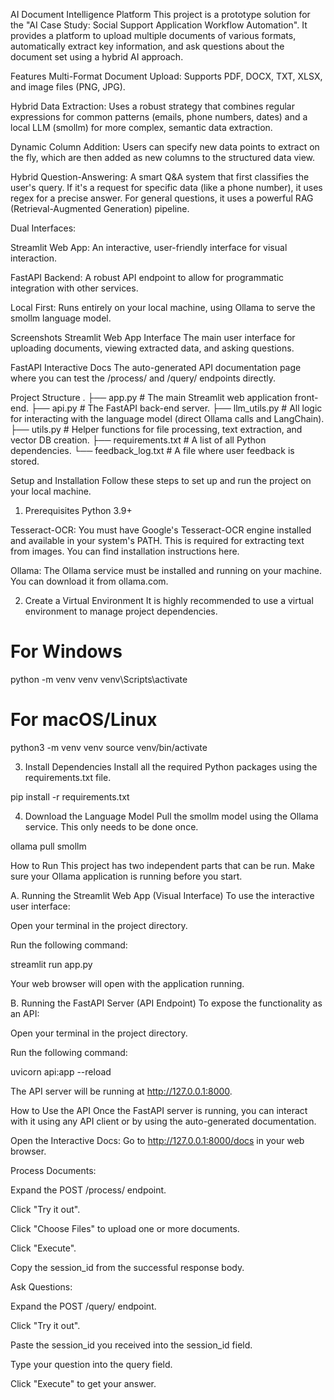 AI Document Intelligence Platform
This project is a prototype solution for the "AI Case Study: Social Support Application Workflow Automation". It provides a platform to upload multiple documents of various formats, automatically extract key information, and ask questions about the document set using a hybrid AI approach.

Features
Multi-Format Document Upload: Supports PDF, DOCX, TXT, XLSX, and image files (PNG, JPG).

Hybrid Data Extraction: Uses a robust strategy that combines regular expressions for common patterns (emails, phone numbers, dates) and a local LLM (smollm) for more complex, semantic data extraction.

Dynamic Column Addition: Users can specify new data points to extract on the fly, which are then added as new columns to the structured data view.

Hybrid Question-Answering: A smart Q&A system that first classifies the user's query. If it's a request for specific data (like a phone number), it uses regex for a precise answer. For general questions, it uses a powerful RAG (Retrieval-Augmented Generation) pipeline.

Dual Interfaces:

Streamlit Web App: An interactive, user-friendly interface for visual interaction.

FastAPI Backend: A robust API endpoint to allow for programmatic integration with other services.

Local First: Runs entirely on your local machine, using Ollama to serve the smollm language model.

Screenshots
Streamlit Web App Interface
The main user interface for uploading documents, viewing extracted data, and asking questions.

FastAPI Interactive Docs
The auto-generated API documentation page where you can test the /process/ and /query/ endpoints directly.

Project Structure
.
├── app.py              # The main Streamlit web application front-end.
├── api.py              # The FastAPI back-end server.
├── llm_utils.py        # All logic for interacting with the language model (direct Ollama calls and LangChain).
├── utils.py            # Helper functions for file processing, text extraction, and vector DB creation.
├── requirements.txt    # A list of all Python dependencies.
└── feedback_log.txt    # A file where user feedback is stored.

Setup and Installation
Follow these steps to set up and run the project on your local machine.

1. Prerequisites
Python 3.9+

Tesseract-OCR: You must have Google's Tesseract-OCR engine installed and available in your system's PATH. This is required for extracting text from images. You can find installation instructions here.

Ollama: The Ollama service must be installed and running on your machine. You can download it from ollama.com.

2. Create a Virtual Environment
It is highly recommended to use a virtual environment to manage project dependencies.

# For Windows
python -m venv venv
venv\Scripts\activate

# For macOS/Linux
python3 -m venv venv
source venv/bin/activate

3. Install Dependencies
Install all the required Python packages using the requirements.txt file.

pip install -r requirements.txt

4. Download the Language Model
Pull the smollm model using the Ollama service. This only needs to be done once.

ollama pull smollm

How to Run
This project has two independent parts that can be run. Make sure your Ollama application is running before you start.

A. Running the Streamlit Web App (Visual Interface)
To use the interactive user interface:

Open your terminal in the project directory.

Run the following command:

streamlit run app.py

Your web browser will open with the application running.

B. Running the FastAPI Server (API Endpoint)
To expose the functionality as an API:

Open your terminal in the project directory.

Run the following command:

uvicorn api:app --reload

The API server will be running at http://127.0.0.1:8000.

How to Use the API
Once the FastAPI server is running, you can interact with it using any API client or by using the auto-generated documentation.

Open the Interactive Docs: Go to http://127.0.0.1:8000/docs in your web browser.

Process Documents:

Expand the POST /process/ endpoint.

Click "Try it out".

Click "Choose Files" to upload one or more documents.

Click "Execute".

Copy the session_id from the successful response body.

Ask Questions:

Expand the POST /query/ endpoint.

Click "Try it out".

Paste the session_id you received into the session_id field.

Type your question into the query field.

Click "Execute" to get your answer.